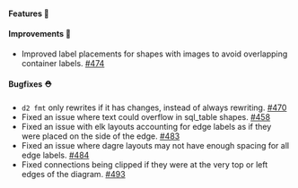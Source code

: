 #### Features 🚀

#### Improvements 🧹

- Improved label placements for shapes with images to avoid overlapping container labels. [#474](https://github.com/terrastruct/d2/pull/474)

#### Bugfixes ⛑️

- `d2 fmt` only rewrites if it has changes, instead of always rewriting. [#470](https://github.com/terrastruct/d2/pull/470)
- Fixed an issue where text could overflow in sql_table shapes. [#458](https://github.com/terrastruct/d2/pull/458)
- Fixed an issue with elk layouts accounting for edge labels as if they were placed on the side of the edge. [#483](https://github.com/terrastruct/d2/pull/483)
- Fixed an issue where dagre layouts may not have enough spacing for all edge labels. [#484](https://github.com/terrastruct/d2/pull/484)
- Fixed connections being clipped if they were at the very top or left edges of the diagram. [#493](https://github.com/terrastruct/d2/pull/493)
